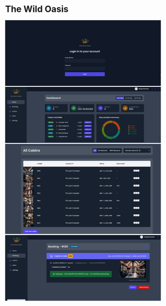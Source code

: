 # The Wild Oasis

![Login page](public/image-3.png)
![Product ready for you](public/image.png)
![cabins](public/image-1.png)
![booking detail page](public/image-2.png)
